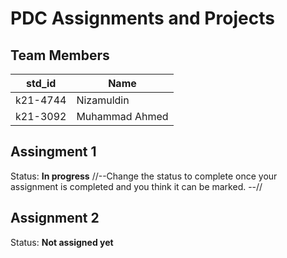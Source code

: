 # PDC Assignments and Projects
## Team Members
|std_id|Name|
|--------|-|
|k21-4744|Nizamuldin|
|k21-3092|Muhammad Ahmed|


## Assingment 1 ##
Status: **In progress**
//--Change the status to complete once your assignment is completed and you think it can be marked. --//

## Assignment 2 ##
Status: **Not assigned yet**
